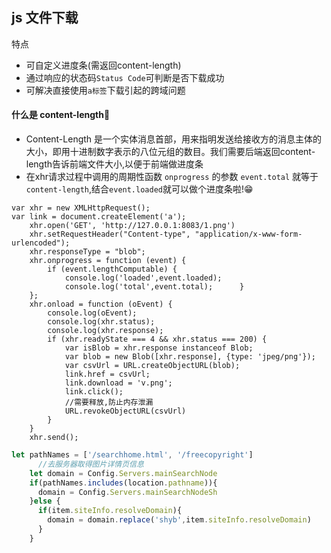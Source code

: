 ## js 文件下载
特点
- 可自定义进度条(需返回content-length)
- 通过响应的状态码`Status Code`可判断是否下载成功
- 可解决直接使用`a标签`下载引起的跨域问题

#### 什么是 content-length:thinking:
- Content-Length 是一个实体消息首部，用来指明发送给接收方的消息主体的大小，即用十进制数字表示的八位元组的数目。我们需要后端返回content-length告诉前端文件大小,以便于前端做进度条
- 在xhr请求过程中调用的周期性函数 `onprogress` 的参数 `event.total` 就等于 `content-length`,结合`event.loaded`就可以做个进度条啦!:grin:
```js{5}
var xhr = new XMLHttpRequest();
var link = document.createElement('a');
    xhr.open('GET', 'http://127.0.0.1:8083/1.png')
    xhr.setRequestHeader("Content-type", "application/x-www-form-urlencoded");
    xhr.responseType = "blob";
    xhr.onprogress = function (event) {
        if (event.lengthComputable) {
            console.log('loaded',event.loaded);
            console.log('total',event.total);      }
    };
    xhr.onload = function (oEvent) {
        console.log(oEvent);
        console.log(xhr.status);
        console.log(xhr.response);
        if (xhr.readyState === 4 && xhr.status === 200) {
            var isBlob = xhr.response instanceof Blob;
            var blob = new Blob([xhr.response], {type: 'jpeg/png'});
            var csvUrl = URL.createObjectURL(blob);
            link.href = csvUrl;
            link.download = 'v.png';
            link.click();    
            //需要释放,防止内存泄漏
            URL.revokeObjectURL(csvUrl)
        }
    }
    xhr.send();
```

```js
let pathNames = ['/searchhome.html', '/freecopyright']
      //去服务器取得图片详情页信息
    let domain = Config.Servers.mainSearchNode
    if(pathNames.includes(location.pathname)){
      domain = Config.Servers.mainSearchNodeSh
    }else {
      if(item.siteInfo.resolveDomain){
        domain = domain.replace('shyb',item.siteInfo.resolveDomain)
      }
    }
```